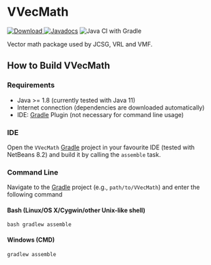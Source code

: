 # VVecMath
[ ![Download](https://api.bintray.com/packages/miho/VVecMath/VVecMath/images/download.svg) ](https://bintray.com/miho/VVecMath/VVecMath/_latestVersion) [![Javadocs](https://www.javadoc.io/badge/eu.mihosoft.vvecmath/vvecmath.svg)](https://www.javadoc.io/doc/eu.mihosoft.vvecmath/vvecmath)
![Java CI with Gradle](https://github.com/miho/VVecMath/workflows/Java%20CI%20with%20Gradle/badge.svg)

Vector math package used by JCSG, VRL and VMF.

## How to Build VVecMath

### Requirements

- Java >= 1.8 (currently tested with Java 11)
- Internet connection (dependencies are downloaded automatically)
- IDE: [Gradle](http://www.gradle.org/) Plugin (not necessary for command line usage)

### IDE

Open the `VVecMath` [Gradle](http://www.gradle.org/) project in your favourite IDE (tested with NetBeans 8.2) and build it
by calling the `assemble` task.

### Command Line

Navigate to the [Gradle](http://www.gradle.org/) project (e.g., `path/to/VVecMath`) and enter the following command

#### Bash (Linux/OS X/Cygwin/other Unix-like shell)

    bash gradlew assemble
    
#### Windows (CMD)

    gradlew assemble
